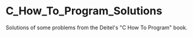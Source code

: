 # C_How_To_Program_Solutions
Solutions of some problems from the Deitel's "C How To Program" book. 
